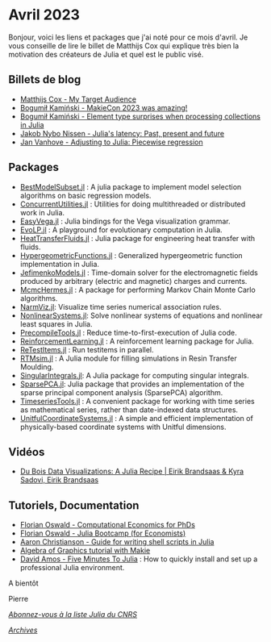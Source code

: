 # Avril 2023 

Bonjour, voici les liens et packages que j'ai noté pour ce mois
d'avril. Je vous conseille de lire le billet de Matthijs Cox qui
explique très bien la motivation des créateurs de Julia et quel
est le public visé.

## Billets de blog

- [Matthijs Cox - My Target Audience](https://scientificcoder.com/my-target-audience) 
- [Bogumił Kamiński - MakieCon 2023 was amazing!](https://bkamins.github.io/julialang/2023/04/21/aog.html)
- [Bogumił Kamiński - Element type surprises when processing collections in Julia](https://bkamins.github.io/julialang/2023/04/07/narrowing.html)
- [Jakob Nybo Nissen - Julia's latency: Past, present and future](https://viralinstruction.com/posts/latency)
- [Jan Vanhove - Adjusting to Julia: Piecewise regression](https://janhove.github.io/analysis/2023/03/07/julia-breakpoint-regression)

## Packages

- [BestModelSubset.jl](https://github.com/waitasecant/BestModelSubset.jl) : A julia package to implement model selection algorithms on basic regression models.
- [ConcurrentUtilities.jl](https://github.com/JuliaServices/ConcurrentUtilities.jl) : Utilities for doing multithreaded or distributed work in Julia.
- [EasyVega.jl](https://github.com/fredo-dedup/EasyVega.jl) : Julia bindings for the Vega visualization grammar.
- [EvoLP.jl](https://github.com/ntnu-ai-lab/EvoLP.jl) : A playground for evolutionary computation in Julia.
- [HeatTransferFluids.jl](https://github.com/rydyb/HeatTransferFluids.jl) : Julia package for engineering heat transfer with fluids.
- [HypergeometricFunctions.jl](https://github.com/JuliaMath/HypergeometricFunctions.jl) : Generalized hypergeometric function implementation in Julia.
- [JefimenkoModels.jl](https://github.com/mikeingold/JefimenkoModels.jl) : Time-domain solver for the electromagnetic fields produced by arbitrary (electric and magnetic) charges and currents.
- [McmcHermes.jl](https://github.com/stevenalfonso/McmcHermes.jl) : A package for performing Markov Chain Monte Carlo algorithms.
- [NarmViz.jl](https://github.com/firefly-cpp/NarmViz.jl): Visualize time series numerical association rules.
- [NonlinearSystems.jl](https://github.com/junyuan-chen/NonlinearSystems.jl): Solve nonlinear systems of equations and nonlinear least squares in Julia.
- [PrecompileTools.jl](https://github.com/JuliaLang/PrecompileTools.jl) : Reduce time-to-first-execution of Julia code.
- [ReinforcementLearning.jl](https://github.com/JuliaReinforcementLearning/ReinforcementLearning.jl) : A reinforcement learning package for Julia.
- [ReTestItems.jl](https://github.com/JuliaTesting/ReTestItems.jl) : Run testitems in parallel.
- [RTMsim.jl](https://github.com/obertscheiderfhwn/RTMsim) : A Julia module for filling simulations in Resin Transfer Moulding.
- [SingularIntegrals.jl](https://github.com/JuliaApproximation/SingularIntegrals.jl): A Julia package for computing singular integrals.
- [SparsePCA.jl](https://github.com/Deepmalya3D/SparsePCA.jl): Julia package that provides an implementation of the sparse principal component analysis (SparsePCA) algorithm.
- [TimeseriesTools.jl](https://github.com/brendanjohnharris/TimeseriesTools.jl) : A convenient package for working with time series as mathematical series, rather than date-indexed data structures.
- [UnitfulCoordinateSystems.jl](https://github.com/mikeingold/UnitfulCoordinateSystems.jl) : A simple and efficient implementation of physically-based coordinate systems with Unitful dimensions.

## Vidéos

- [Du Bois Data Visualizations: A Julia Recipe | Eirik Brandsaas & Kyra Sadovi, Eirik Brandsaas](https://youtu.be/KoQINWDenjk)

## Tutoriels, Documentation

- [Florian Oswald - Computational Economics for PhDs](https://github.com/floswald/NumericalMethods)
- [Florian Oswald - Julia Bootcamp (for Economists)](https://github.com/floswald/julia-bootcamp)
- [Aaron Christianson - Guide for writing shell scripts in Julia](https://github.com/ninjaaron/administrative-scripting-with-julia)
- [Algebra of Graphics tutorial with Makie](https://aog.makie.org/stable/generated/penguins/)
- [David Amos - Five Minutes To Julia](https://davidamos.dev/five-minutes-to-julia/) : How to quickly install and set up a professional Julia environment.

A bientôt 

Pierre

[*Abonnez-vous à la liste Julia du CNRS*](https://listes.services.cnrs.fr/wws/subscribe/julia)

[*Archives*](https://pnavaro.github.io/NouvellesJulia)
